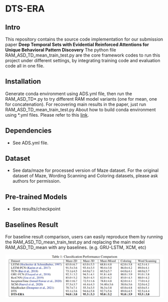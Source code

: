 # DTS-ERA
## Intro
This repository contains the source code implementation for our submission paper **Deep Temporal Sets with Evidential Reinforced Attentions for Unique Behavioral Pattern Discovery**
The python file RAM_ASD_TD_mean_train_test.py are the core framework codes to run this project under different settings, by integrating training code and evaluation code all in one file.

## Installation
Generate conda environment using ADS.yml file, then run the RAM_ASD_TD*.py to try different RAM model variants (one for mean, one for concatenation).
For recovering main results in the paper, just run RAM_ASD_TD_mean_train_test.py
About how to build conda environment using *.yml files. Please refer to this [link](https://conda.io/projects/conda/en/latest/user-guide/tasks/manage-environments.html).

## Dependencies
+ See ADS.yml file.

## Dataset
+ See data/maze for processed version of Maze dataset. For the original dataset of Maze, Wording Scanning and Coloring datasets, please ask authors for permission.

## Pre-trained Models
+ See results/checkpoint
   
## Baselines Result
For baseline result comparison, users can easily reproduce them by running the RAM_ASD_TD_mean_train_test.py and replacing the main model RAM_ASD_TD_mean with any baselines. (e.g. GRU-LSTM, XCM, etc)

![Result Table](images/result_table.png "Baseline Comparison Table")